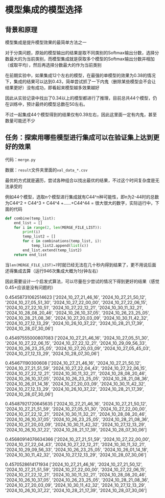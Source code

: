 # 模型集成的模型选择

## 背景和原理

模型集成是提升模型效果的最简单方法之一

对于分类问题，原始的模型输出的结果是取不同类别的Softmax输出分数，选择分数最大的为当前类别，而模型集成就是获取多个模型的Softmax输出分数并相加（或取平均），然后再选择分数最大的作为当前类别

在前期实验中，如果集成12个左右的模型，在最强的单模型的效果为0.38的情况下，集成的结果可以达到0.43，简单尝试抓了一下内鬼（删除某些模型会不会让结果更好）没有成功，即看起来模型越多效果越好

因此从实验记录中找出了0.34以上的模型都进行了推理，目前总共44个模型，仍在训练中，预计最终的模型总数在50左右。

不过一起集成44个模型得到的结果仅有0.39左右，因此这里面一定有内鬼，甚至数量可能还不少


## 任务：探索用哪些模型进行集成可以在验证集上达到更好的效果

代码：```merge.py```

数据：```result```文件夹里面的```val_data_*.csv```

最优的方式就是遍历，尝试各种组合以找出最优的结果，不过这个时间复杂度是无法承受的

例如44个模型，选取n个模型进行集成就有C44^n种可能性，即n为2-44时的总数为C44^2 + C44^3 + C44^4 +......+C44^44 = 很大很大的数字，实际运行中，下面的代码

```python
def combine(temp_list):
    end_list = []
    for i in range(2, len(MERGE_FILE_LIST)):
        print(i)
        temp_list2 = []
        for c in combinations(temp_list, i):
            temp_list2.append(list(c))
        end_list.extend(temp_list2)
    return end_list
```

当```len(MERGE_FILE_LIST)=7```时就已经无法在几十秒内得到结果了，更不用说后面还得集成去算（运行946次集成大概为1分钟左右）

因此需要设计一个启发式算法，可以尽量在少尝试的情况下得到更好的结果（感觉0.45+应该是没有问题的）
  
0.45458731062514623 ['2024_10_27_21_46_16', '2024_10_27_21_50_12', '2024_10_27_05_51_30', '2024_10_27_22_00_00', '2024_10_27_22_06_15', '2024_10_27_22_10_51', '2024_10_27_22_12_21', '2024_10_30_11_32_21', '2024_10_28_08_20_46', '2024_10_26_10_37_05', '2024_10_26_23_25_05', '2024_10_28_21_08_36', '2024_10_27_20_03_09', '2024_10_30_11_42_32', '2024_10_27_12_13_29', '2024_10_26_10_37_22', '2024_10_28_21_17_39', '2024_10_28_07_30_06']

0.45497555000807083 ['2024_10_27_21_46_16', '2024_10_27_05_51_30', '2024_10_27_22_06_15', '2024_10_27_22_12_21', '2024_10_29_09_56_33', '2024_10_26_23_25_05', '2024_10_27_20_03_09', '2024_10_27_05_45_03', '2024_10_27_12_13_29', '2024_10_28_07_30_06']

0.454671190300608 ['2024_10_27_21_46_16', '2024_10_27_21_50_12', '2024_10_27_21_51_59', '2024_10_27_22_04_43', '2024_10_27_22_06_15', '2024_10_27_22_12_21', '2024_10_30_11_32_21', '2024_10_28_08_20_46', '2024_10_26_10_37_05', '2024_10_26_23_25_05', '2024_10_28_21_08_36', '2024_10_26_01_14_18', '2024_10_27_20_03_09', '2024_10_30_11_42_32', '2024_10_27_12_13_29', '2024_10_26_10_37_22', '2024_10_28_21_17_39', '2024_10_28_07_30_06']

0.45487921720645635 ['2024_10_27_21_46_16', '2024_10_27_21_50_12', '2024_10_27_21_51_59', '2024_10_27_05_51_30', '2024_10_27_22_00_00', '2024_10_27_22_12_21', '2024_10_30_11_32_21', '2024_10_28_08_20_46', '2024_10_26_10_37_05', '2024_10_26_23_25_05', '2024_10_28_21_08_36', '2024_10_27_20_03_09', '2024_10_30_11_42_32', '2024_10_27_12_13_29', '2024_10_26_10_37_22', '2024_10_28_21_17_39', '2024_10_28_07_30_06']

0.45680914076634366 ['2024_10_27_21_51_59', '2024_10_27_22_00_00', '2024_10_27_22_04_43', '2024_10_27_22_12_21', '2024_10_30_11_32_21', '2024_10_29_09_56_33', '2024_10_26_23_25_05', '2024_10_26_01_14_18', '2024_10_30_11_42_32', '2024_10_27_12_13_29', '2024_10_28_07_30_06']

0.4570528614171934 ['2024_10_27_21_46_16', '2024_10_27_21_50_12', '2024_10_27_21_51_59', '2024_10_27_22_00_00', '2024_10_27_22_06_15', '2024_10_27_22_12_21', '2024_10_30_11_32_21', '2024_10_28_08_20_46', '2024_10_26_10_37_05', '2024_10_26_23_25_05', '2024_10_28_21_08_36', '2024_10_27_20_03_09', '2024_10_30_11_42_32', '2024_10_27_12_13_29', '2024_10_26_10_37_22', '2024_10_28_21_17_39', '2024_10_28_07_30_06']
